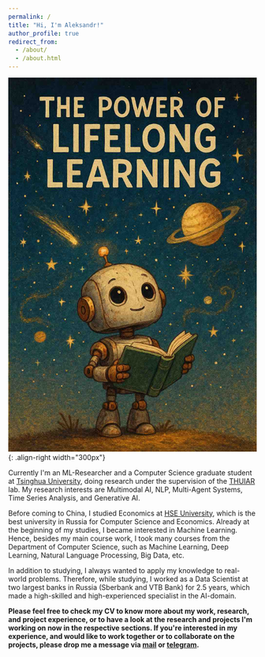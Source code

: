 ```yaml
---
permalink: /
title: "Hi, I'm Aleksandr!"
author_profile: true
redirect_from: 
  - /about/
  - /about.html
---
```


![Illustation of the life philosophy](/images/The_Power_of_Lifelong_Learning_smaller.jpg){: .align-right width="300px"}

Currently I'm an ML-Researcher and a Computer Science graduate student at [Tsinghua University](https://www.tsinghua.edu.cn/en/About/General_Information.htm), doing research under the supervision of the [THUIAR](https://thuiar.github.io/) lab. My research interests are Multimodal AI, NLP, Multi-Agent Systems, Time Series Analysis, and Generative AI. 

Before coming to China, I studied Economics at [HSE University](https://www.hse.ru/en/), which is the best university in Russia for Computer Science and Economics. Already at the beginning of my studies, I became interested in Machine Learning. Hence, besides my main course work, I took many courses from the Department of Computer Science, such as Machine Learning, Deep Learning, Natural Language Processing, Big Data, etc.

In addition to studying, I always wanted to apply my knowledge to real-world problems. Therefore, while studying, I worked as a Data Scientist at two largest banks in Russia (Sberbank and VTB Bank) for 2.5 years, which made a high-skilled and high-experienced specialist in the AI-domain. 

**Please feel free to check my CV to know more about my work, research, and project experience, or to have a look at the research and projects I'm working on now in the respective sections. If you're interested in my experience, and would like to work together or to collaborate on the projects, please drop me a message via [mail](mailto:algazinovalexandr@gmail.com) or [telegram](https://t.me/krasnorechivyy).**
